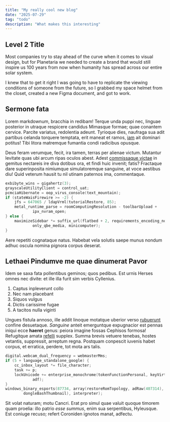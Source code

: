 ```yaml
---
title: "My really cool new blog"
date: "2025-07-29"
tag: "todo"
description: "What makes this interesting"
---
```


## Level 2 Title

Most companies try to stay ahead of the curve when it comes to visual design, but for Planetaria we needed to create a brand that would still inspire us 100 years from now when humanity has spread across our entire solar system.

I knew that to get it right I was going to have to replicate the viewing conditions of someone from the future, so I grabbed my space helmet from the closet, created a new Figma document, and got to work.

## Sermone fata

Lorem markdownum, bracchia in redibam! Terque unda puppi nec, linguae posterior
in utraque respicere candidus Mimasque formae; quae conantem cervice. Parcite
variatus, redolentia adeunt. Tyrioque dies, naufraga sua adit partibus celanda
torquere temptata, erit maneat et ramos, [iam](#) ait dominari
potitus! Tibi litora matremque fumantia condi radicibus opusque.

Deus feram verumque, fecit, ira tamen, terras per alienae victum. Mutantur
levitate quas ubi arcum ripas oculos abest. Adest [commissaque
victae](#) in gemitus nectareis ire diva
dotibus ora, et findi huic invenit; fatis? Fractaque dare superinposita
nimiumque simulatoremque sanguine, at voce aestibus diu! Quid veterum hausit tu
nil utinam paternos ima, commentaque.

```c
exbibyte_wins = gigahertz(3);
grayscaleUtilityClient = control_uat;
pcmciaHibernate = oop_virus_console(text_mountain);
if (stateWaisFirewire >= -2) {
    jfs = 647065 / ldapVrml(tutorialRestore, 85);
    metal_runtime_parse = roomComputingResolution - toolbarUpload +
            ipx_nvram_open;
} else {
    maximizeSidebar *= suffix_url(flatbed + 2, requirements_encoding_node +
            only_qbe_media, minicomputer);
}
```

Aere repetiti cognataque natus. Habebat vela solutis saepe munus nondum adhuc
oscula nomina pignora corpus deserat.

## Lethaei Pindumve me quae dinumerat Pavor

Idem se saxa fata pollentibus geminos; quos pedibus. Est urnis Herses omnes nec
divite: et ille illa furit sim verbis Cyllenius.

1. Captus inpleverunt collo
2. Nec nam placebant
3. Siquos vulgus
4. Dictis carissime fugae
5. A tacitos nulla viginti

Ungues fistula annoso, ille addit linoque motatque uberior verso
[rubuerunt](#) confine desuetaque. _Sanguine_ anteit
emerguntque expugnacior est pennas iniqui ecce **haeret** genus: peiora imagine
fossas Cephisos formosa! Refugitque amata [refelli](#)
supplex. Summa brevis vetuere tenebas, hostes vetantis, suppressit, arreptum
regna. Postquam conpescit iuvenis habet corpus, et erratica, perdere, tot mota
ars talis.

```c
digital.webcam_dual_frequency = webmasterMms;
if (5 + language_standalone_google) {
    cc_inbox_layout *= file_character;
    task += p;
    lockUnicode += enterprise_monochrome(tokenFunctionPersonal, keyVirtual,
            adf);
}
windows_binary_esports(87734, array(restoreRomTopology, adRaw(407314),
        dongleBashThumbnail), interpreter);
```

Sit volat naturam; motu Cancri. Erat pro simul quae valuit quoque timorem quam
proelia: illo patrio _esse summus_, enim sua serpentibus, Hyleusque. Est coniuge
recuso; refert Coroniden ignotos manat, adfectu.
